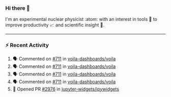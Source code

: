 ### Hi there 👋
I'm an experimental nuclear physicist :atom: with an interest in tools :wrench: to improve productivity :chart_with_upwards_trend: and scientific insight :telescope:.
<!--
**agoose77/agoose77** is a ✨ _special_ ✨ repository because its `README.md` (this file) appears on your GitHub profile.

Here are some ideas to get you started:

- 🔭 I’m currently working on ...
- 🌱 I’m currently learning ...
- 👯 I’m looking to collaborate on ...
- 🤔 I’m looking for help with ...
- 💬 Ask me about ...
- 📫 How to reach me: ...
- 😄 Pronouns: ...
- ⚡ Fun fact: ...
-->

---
### :zap: Recent Activity
<!--START_SECTION:activity-->
1. 🗣 Commented on [#711](https://github.com/voila-dashboards/voila/issues/711) in [voila-dashboards/voila](https://github.com/voila-dashboards/voila)
2. 🗣 Commented on [#711](https://github.com/voila-dashboards/voila/issues/711) in [voila-dashboards/voila](https://github.com/voila-dashboards/voila)
3. 🗣 Commented on [#711](https://github.com/voila-dashboards/voila/issues/711) in [voila-dashboards/voila](https://github.com/voila-dashboards/voila)
4. 🗣 Commented on [#711](https://github.com/voila-dashboards/voila/issues/711) in [voila-dashboards/voila](https://github.com/voila-dashboards/voila)
5. 💪 Opened PR [#2976](https://github.com/jupyter-widgets/ipywidgets/pull/2976) in [jupyter-widgets/ipywidgets](https://github.com/jupyter-widgets/ipywidgets)
<!--END_SECTION:activity-->
